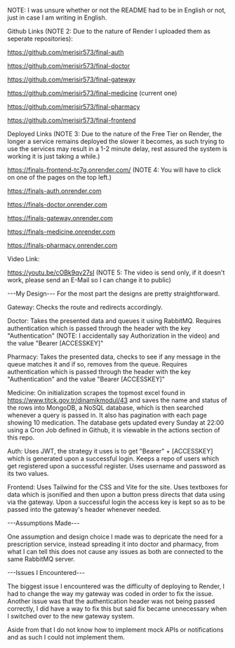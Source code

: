 NOTE: I was unsure whether or not the README had to be in English or not, just in case I am writing in English.

Github Links (NOTE 2: Due to the nature of Render I uploaded them as seperate repositories):

https://github.com/merisir573/final-auth 

https://github.com/merisir573/final-doctor

https://github.com/merisir573/final-gateway 

https://github.com/merisir573/final-medicine (current one)

https://github.com/merisir573/final-pharmacy

https://github.com/merisir573/final-frontend

Deployed Links (NOTE 3: Due to the nature of the Free Tier on Render, the longer a service remains deployed the slower it becomes, as such trying to use the services may result in a 1-2 minute delay, rest assured the system is working it is just taking a while.)

https://finals-frontend-tc7g.onrender.com/ (NOTE 4: You will have to click on one of the pages on the top left.)

https://finals-auth.onrender.com

https://finals-doctor.onrender.com

https://finals-gateway.onrender.com

https://finals-medicine.onrender.com

https://finals-pharmacy.onrender.com

Video Link:

https://youtu.be/cOBk9qv27sI (NOTE 5: The video is send only, if it doesn't work, please send an E-Mail so I can change it to public)

---My Design---
For the most part the designs are pretty straightforward.

Gateway: Checks the route and redirects accordingly.

Doctor: Takes the presented data and queues it using RabbitMQ. Requires authentication which is passed through the header with the key "Authentication" (NOTE: I accidentally say Authorization in the video) and the value "Bearer [ACCESSKEY]"

Pharmacy: Takes the presented data, checks to see if any message in the queue matches it and if so, removes from the queue. Requires authentication which is passed through the header with the key "Authentication" and the value "Bearer [ACCESSKEY]"

Medicine: On initialization scrapes the topmost excel found in https://www.titck.gov.tr/dinamikmodul/43 and saves the name and status of the rows into MongoDB, a NoSQL database, which is then searched whenever a query is passed in. It also has pagination with each page showing 10 medication. The database gets updated every Sunday at 22:00 using a Cron Job defined in Github, it is viewable in the actions section of this repo.

Auth: Uses JWT, the strategy it uses is to get "Bearer" +  [ACCESSKEY] which is generated upon a successful login. Keeps a repo of users which get registered upon a successful register. Uses username and password as its two values.

Frontend: Uses Tailwind for the CSS and Vite for the site. Uses textboxes for data which is jsonified and then upon a button press directs that data using via the gateway. Upon a successful login the access key is kept so as to be passed into the gateway's header whenever needed.

---Assumptions Made---

One assumption and design choice I made was to depricate the need for a prescription service, instead spreading it into doctor and pharmacy, from what I can tell this does not cause any issues as both are connected to the same RabbitMQ server.

---Issues I Encountered---

The biggest issue I encountered was the difficulty of deploying to Render, I had to change the way my gateway was coded in order to fix the issue. Another issue was that the authentication header was not being passed correctly, I did have a way to fix this but said fix became unnecessary when I switched over to the new gateway system.

Aside from that I do not know how to implement mock APIs or notifications and as such I could not implement them.
